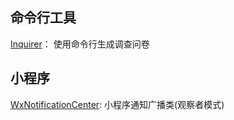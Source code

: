 ## 命令行工具
[Inquirer](https://github.com/SBoudrias/Inquirer.js)： 使用命令行生成调查问卷 

## 小程序
[WxNotificationCenter](https://github.com/icindy/WxNotificationCenter): 小程序通知广播类(观察者模式)
